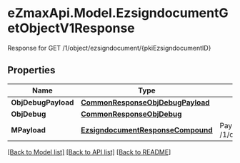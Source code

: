 # eZmaxApi.Model.EzsigndocumentGetObjectV1Response
Response for GET /1/object/ezsigndocument/{pkiEzsigndocumentID}

## Properties

Name | Type | Description | Notes
------------ | ------------- | ------------- | -------------
**ObjDebugPayload** | [**CommonResponseObjDebugPayload**](CommonResponseObjDebugPayload.md) |  | 
**ObjDebug** | [**CommonResponseObjDebug**](CommonResponseObjDebug.md) |  | [optional] 
**MPayload** | [**EzsigndocumentResponseCompound**](EzsigndocumentResponseCompound.md) | Payload for GET /1/object/ezsigndocument/{pkiEzsigndocumentID} | 

[[Back to Model list]](../README.md#documentation-for-models) [[Back to API list]](../README.md#documentation-for-api-endpoints) [[Back to README]](../README.md)

